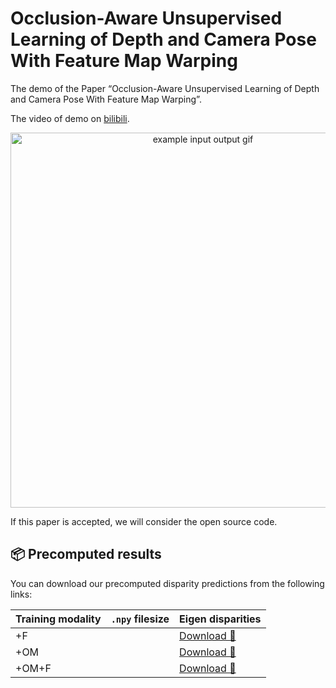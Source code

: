 # Occlusion-Aware Unsupervised Learning of Depth and Camera Pose With Feature Map Warping

The demo of the Paper “Occlusion-Aware Unsupervised Learning of Depth and Camera Pose With Feature Map Warping”.

The video of demo on [bilibili](https://www.bilibili.com/video/av75657817).
<p align="center">
  <img src="assets/disp_1.gif" alt="example input output gif" width="600" />
</p>

If this paper is accepted, we will consider the open source code.

## 📦 Precomputed results

You can download our precomputed disparity predictions from the following links:


| Training modality | `.npy` filesize | Eigen disparities                                                                             |
|-------------------|-----------------|-----------------------------------------------------------------------------------------------|
| +F                |                 | [Download 🔗]()           |
| +OM               |                 | [Download 🔗]()         |
| +OM+F             |                 | [Download 🔗](https://drive.google.com/open?id=1O0UfvSNgvC-eeu5l3YLK8qJJgTP2W47l)  |

